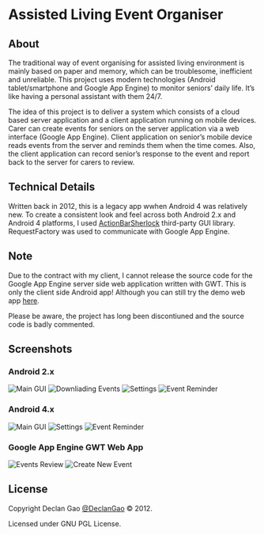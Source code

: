 # Assisted Living Event Organiser

## About
The traditional way of event organising for assisted living environment is mainly based on paper and memory, which can be troublesome, inefficient and unreliable. This project uses modern technologies (Android tablet/smartphone and Google App Engine) to monitor seniors’ daily life. It’s like having a personal assistant with them 24/7.

The idea of this project is to deliver a system which consists of a cloud based server application and a client application running on mobile devices. Carer can create events for seniors on the server application via a web interface (Google App Engine). Client application on senior’s mobile device reads events from the server and reminds them when the time comes. Also, the client application can record senior’s response to the event and report back to the server for carers to review. 

## Technical Details
Written back in 2012, this is a legacy app wwhen Android 4 was relatively new. To create a consistent look and feel across both Android 2.x and Android 4 platforms, I used [ActionBarSherlock](http://actionbarsherlock.com/) third-party GUI library. RequestFactory was used to communicate with Google App Engine.

## Note
Due to the contract with my client, I cannot release the source code for the Google App Engine server side web application written with GWT. This is only the client side Android app! Although you can still try the demo web app [here](http://aleowintec.appspot.com/). 

Please be aware, the project has long been discontiuned and the source code is badly commented.

## Screenshots

### Android 2.x
![Main GUI](http://i.imgur.com/WyW4Avo.png)
![Downliading Events](http://i.imgur.com/qihhMGJ.png)
![Settings](http://i.imgur.com/1xbBUZK.png)
![Event Reminder](http://i.imgur.com/eSPoOyr.png)

### Android 4.x
![Main GUI](http://i.imgur.com/qWz8GYq.png)
![Settings](http://i.imgur.com/0Ycb42R.png)
![Event Reminder](http://i.imgur.com/MhjeiaG.png)

### Google App Engine GWT Web App
![Events Review](http://i.imgur.com/sIrgE9j.jpg)
![Create New Event](http://i.imgur.com/kRM684W.jpg)

## License
Copyright Declan Gao [@DeclanGao](http://twitter.com/DeclanGao/) © 2012.

Licensed under GNU PGL License.